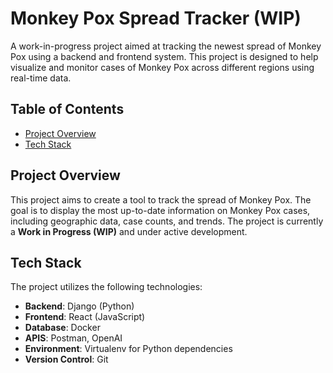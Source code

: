 # Monkey Pox Spread Tracker (WIP)

A work-in-progress project aimed at tracking the newest spread of Monkey Pox using a backend and frontend system. This project is designed to help visualize and monitor cases of Monkey Pox across different regions using real-time data.

## Table of Contents
- [Project Overview](#project-overview)
- [Tech Stack](#tech-stack)

## Project Overview

This project aims to create a tool to track the spread of Monkey Pox. The goal is to display the most up-to-date information on Monkey Pox cases, including geographic data, case counts, and trends. The project is currently a **Work in Progress (WIP)** and under active development.

## Tech Stack

The project utilizes the following technologies:

- **Backend**: Django (Python)
- **Frontend**: React (JavaScript)
- **Database**: Docker
- **APIS**: Postman, OpenAI
- **Environment**: Virtualenv for Python dependencies
- **Version Control**: Git


